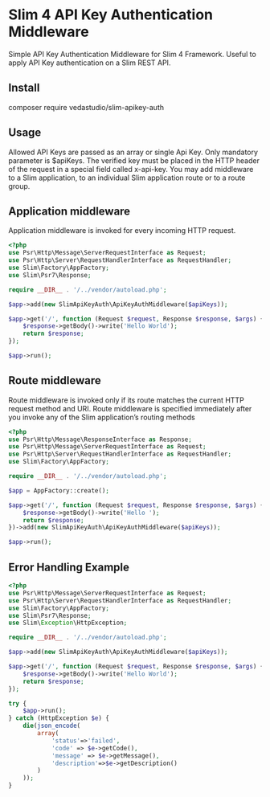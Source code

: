 # Slim 4 API Key Authentication Middleware
Simple API Key Authentication Middleware for Slim 4 Framework. Useful to apply API Key authentication on a Slim REST API.

## Install
composer require vedastudio/slim-apikey-auth

## Usage
Allowed API Keys are passed as an array or single Api Key. Only mandatory parameter is $apiKeys.
The verified key must be placed in the HTTP header of the request in a special field called x-api-key.
You may add middleware to a Slim application, to an individual Slim application route or to a route group.

## Application middleware
Application middleware is invoked for every incoming HTTP request.
``` php
<?php
use Psr\Http\Message\ServerRequestInterface as Request;
use Psr\Http\Server\RequestHandlerInterface as RequestHandler;
use Slim\Factory\AppFactory;
use Slim\Psr7\Response;

require __DIR__ . '/../vendor/autoload.php';

$app->add(new SlimApiKeyAuth\ApiKeyAuthMiddleware($apiKeys));

$app->get('/', function (Request $request, Response $response, $args) {
    $response->getBody()->write('Hello World');
    return $response;
});

$app->run();
```

## Route middleware
Route middleware is invoked only if its route matches the current HTTP request method and URI. Route middleware is specified immediately after you invoke any of the Slim application’s routing methods
``` php
<?php
use Psr\Http\Message\ResponseInterface as Response;
use Psr\Http\Message\ServerRequestInterface as Request;
use Psr\Http\Server\RequestHandlerInterface as RequestHandler;
use Slim\Factory\AppFactory;

require __DIR__ . '/../vendor/autoload.php';

$app = AppFactory::create();

$app->get('/', function (Request $request, Response $response, $args) {
    $response->getBody()->write('Hello ');
    return $response;
})->add(new SlimApiKeyAuth\ApiKeyAuthMiddleware($apiKeys));

$app->run();
```
## Error Handling Example
``` php
<?php
use Psr\Http\Message\ServerRequestInterface as Request;
use Psr\Http\Server\RequestHandlerInterface as RequestHandler;
use Slim\Factory\AppFactory;
use Slim\Psr7\Response;
use Slim\Exception\HttpException;

require __DIR__ . '/../vendor/autoload.php';

$app->add(new SlimApiKeyAuth\ApiKeyAuthMiddleware($apiKeys));

$app->get('/', function (Request $request, Response $response, $args) {
    $response->getBody()->write('Hello World');
    return $response;
});

try {
    $app->run();
} catch (HttpException $e) {
    die(json_encode(
        array(
            'status'=>'failed',
            'code' => $e->getCode(),
            'message' => $e->getMessage(),
            'description'=>$e->getDescription()
        )
    ));
}
```
